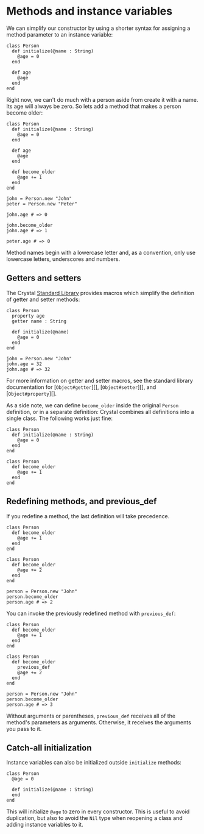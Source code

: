 # Methods and instance variables

We can simplify our constructor by using a shorter syntax for assigning a method parameter to an instance variable:

```crystal
class Person
  def initialize(@name : String)
    @age = 0
  end

  def age
    @age
  end
end
```

Right now, we can't do much with a person aside from create it with a name. Its age will always be zero. So lets add a method that makes a person become older:

```crystal
class Person
  def initialize(@name : String)
    @age = 0
  end

  def age
    @age
  end

  def become_older
    @age += 1
  end
end

john = Person.new "John"
peter = Person.new "Peter"

john.age # => 0

john.become_older
john.age # => 1

peter.age # => 0
```

Method names begin with a lowercase letter and, as a convention, only use lowercase letters, underscores and numbers.

## Getters and setters

The Crystal [Standard Library](https://crystal-lang.org/api) provides macros which simplify the definition of getter and setter methods:

```crystal
class Person
  property age
  getter name : String

  def initialize(@name)
    @age = 0
  end
end

john = Person.new "John"
john.age = 32
john.age # => 32
```

For more information on getter and setter macros, see the standard library documentation for [`Object#getter`][], [`Object#setter`][], and [`Object#property`][].

As a side note, we can define `become_older` inside the original `Person` definition, or in a separate definition: Crystal combines all definitions into a single class. The following works just fine:

```crystal
class Person
  def initialize(@name : String)
    @age = 0
  end
end

class Person
  def become_older
    @age += 1
  end
end
```

## Redefining methods, and previous_def

If you redefine a method, the last definition will take precedence.

```crystal
class Person
  def become_older
    @age += 1
  end
end

class Person
  def become_older
    @age += 2
  end
end

person = Person.new "John"
person.become_older
person.age # => 2
```

You can invoke the previously redefined method with `previous_def`:

```crystal
class Person
  def become_older
    @age += 1
  end
end

class Person
  def become_older
    previous_def
    @age += 2
  end
end

person = Person.new "John"
person.become_older
person.age # => 3
```

Without arguments or parentheses, `previous_def` receives all of the method's parameters as arguments. Otherwise, it receives the arguments you pass to it.

## Catch-all initialization

Instance variables can also be initialized outside `initialize` methods:

```crystal
class Person
  @age = 0

  def initialize(@name : String)
  end
end
```

This will initialize `@age` to zero in every constructor. This is useful to avoid duplication, but also to avoid the `Nil` type when reopening a class and adding instance variables to it.
